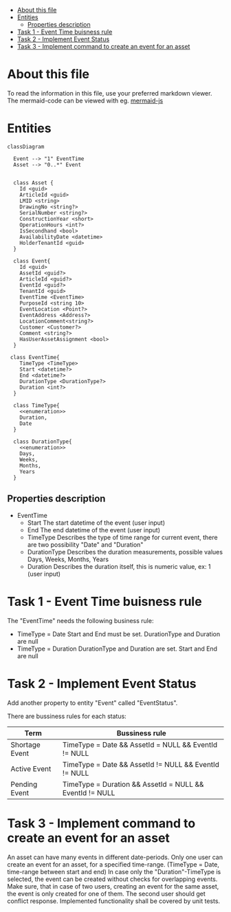 
- [About this file](#about-this-file)
- [Entities](#entities)
  - [Properties description](#properties-description)
- [Task 1 - Event Time buisness rule](#task-1---event-time-buisness-rule)
- [Task 2 - Implement Event Status](#task-2---implement-event-status)
- [Task 3 - Implement command to create an event for an asset](#task-3---implement-command-to-create-an-event-for-an-asset)

# About this file

To read the information in this file, use your preferred markdown viewer. The mermaid-code can be viewed with eg. [mermaid-js](https://mermaid-js.github.io/mermaid-live-editor/)


# Entities

```mermaid
classDiagram

  Event --> "1" EventTime
  Asset --> "0..*" Event


  class Asset {
    Id <guid>
    ArticleId <guid>
    LMID <string>
    DrawingNo <string?>
    SerialNumber <string?>
    ConstructionYear <short>
    OperationHours <int?>
    IsSecondhand <bool>
    AvailabilityDate <datetime>
    HolderTenantId <guid>
  }

  class Event{
    Id <guid>
    AssetId <guid?>
    ArticleId <guid?>
    EventId <guid?>
    TenantId <guid>
    EventTime <EventTime>
    PurposeId <string 10>
    EventLocation <Point?>
    EventAddress <Address?>
    LocationComment<string?>
    Customer <Customer?>
    Comment <string?>
    HasUserAssetAssignment <bool>
  }
  
 class EventTime{
    TimeType <TimeType>
    Start <datetime?>
    End <datetime?>
    DurationType <DurationType?>
    Duration <int?>
  }

  class TimeType{
    <<enumeration>>
    Duration,
    Date
  }

  class DurationType{
    <<enumeration>>
    Days,
    Weeks,
    Months,
    Years
  }

```

## Properties description

- EventTime
  - Start
  The start datetime of the event (user input)
  - End
  The end datetime of the event (user input)
  - TimeType
  Describes the type of time range for current event, there are two possibility "Date" and "Duration"
  - DurationType
  Describes the duration measurements, possible values Days, Weeks, Months, Years
  - Duration
  Describes the duration itself, this is numeric value, ex: 1 (user input)

# Task 1 - Event Time buisness rule

The "EventTime" needs the following business rule:

- TimeType = Date
Start and End must be set. DurationType and Duration are null
- TimeType = Duration
DurationType and Duration are set. Start and End are null

# Task 2 - Implement Event Status

Add another property to entity "Event" called "EventStatus".

There are bussiness rules for each status:

| Term | Bussiness rule |
|--|--|
| Shortage Event | TimeType = Date && AssetId = NULL && EventId != NULL |
| Active Event | TimeType = Date && AssetId != NULL && EventId != NULL |
| Pending Event | TimeType = Duration && AssetId = NULL && EventId != NULL|

# Task 3 - Implement command to create an event for an asset

An asset can have many events in different date-periods.
Only one user can create an event for an asset, for a specified time-range. (TimeType = Date, time-range between start and end)
In case only the "Duration"-TimeType is selected, the event can be created without checks for overlapping events.
Make sure, that in case of two users, creating an event for the same asset, the event is only created for one of them. The second user should get conflict response.
Implemented functionality shall be covered by unit tests.
